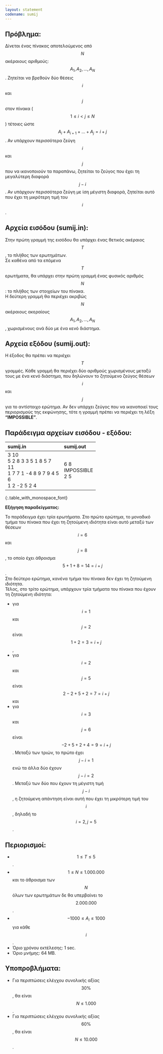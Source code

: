 ```yaml
---
layout: statement
codename: sumij
---
```


## Πρόβλημα:

Δίνεται ένας πίνακας αποτελούμενος από $$N$$ ακέραιους αριθμούς: $$A_1, A_2, \ldots, A_N$$. Ζητείται να βρεθούν δύο
θέσεις $$i$$ και $$j$$ στον πίνακα ($$1 \le i \lt j \le N$$) τέτοιες ώστε $$A_i + A_{i+1} + \ldots + A_j = i + j$$. 
Αν υπάρχουν περισσότερα ζεύγη $$i$$ και $$j$$ που να ικανοποιούν τα παραπάνω, ζητείται το ζεύγος που έχει τη μεγαλύτερη διαφορά $$j − i$$. 
Αν υπάρχουν περισσότερα ζεύγη με ίση μέγιστη διαφορά, ζητείται αυτό που έχει τη μικρότερη τιμή του $$i$$.

## Αρχεία εισόδου (sumij.in):

Στην πρώτη γραμμή της εισόδου θα υπάρχει ένας θετικός ακέραιος $$T$$, το πλήθος των ερωτημάτων.  
Σε καθένα από τα επόμενα $$T$$ ερωτήματα, θα υπάρχει στην πρώτη γραμμή ένας φυσικός αριθμός $$N$$: 
το πλήθος των στοιχείων του πίνακα.  
Η δεύτερη γραμμή θα περιέχει ακριβώς $$N$$ ακέραιους ακεραίους $$Α_1, Α_2, \ldots, A_N$$,
χωρισμένους ανά δύο με ένα κενό διάστημα.

## Αρχεία εξόδου (sumij.out):

Η έξοδος θα πρέπει να περιέχει $$T$$ γραμμές. Κάθε γραμμή θα περιέχει δύο αριθμούς χωρισμένους μεταξύ τους
με ένα κενό διάστημα, που δηλώνουν το ζητούμενο ζεύγος θέσεων $$i$$ και $$j$$ για το αντίστοιχο ερώτημα. Αν δεν
υπάρχει ζεύγος που να ικανοποιεί τους περιορισμούς της εκφώνησης, τότε η γραμμή πρέπει να περιέχει τη
λέξη **“IMPOSSIBLE”**.

## Παράδειγμα αρχείων εισόδου - εξόδου:

| **sumij.in**      | **sumij.out** |
| :--- | :--- |
| 3 10<br>5 2 8 3 3 5 1 8 5 7<br>11<br>1 7 7 1 -4 8 9 7 9 4 5<br>6<br>1 2 -2 5 2 4 | 6 8<br>IMPOSSIBLE<br>2 5 |
{:.table_with_monospace_font}

**Εξήγηση παραδείγματος:** 

Το παράδειγμα έχει τρία ερωτήματα.
Στο πρώτο ερώτημα, το μοναδικό τμήμα του πίνακα που έχει τη ζητούμενη ιδιότητα είναι αυτό μεταξύ των
θέσεων $$i = 6$$ και $$j = 8$$, το οποίο έχει άθροισμα $$5 + 1 + 8 = 14 = i + j$$.  
Στο δεύτερο ερώτημα, κανένα τμήμα
του πίνακα δεν έχει τη ζητούμενη ιδιότητα.  
Τέλος, στο τρίτο ερώτημα, υπάρχουν τρία τμήματα του πίνακα
που έχουν τη ζητούμενη ιδιότητα:

- για $$i = 1$$ και $$j = 2$$ είναι $$1 + 2 = 3 = i + j$$,
- για $$i = 2$$ και $$j = 5$$ είναι $$2 − 2 + 5 + 2 = 7 = i + j$$ και
- για $$i = 3$$ και $$j = 6$$ είναι $$−2 + 5 + 2 + 4 = 9 = i + j$$.
Μεταξύ των τριών, το πρώτο έχει $$j − i = 1$$ ενώ τα άλλα δύο έχουν $$j − i = 2$$. Μεταξύ των δύο που έχουν τη
μέγιστη τιμή $$j − i$$, η ζητούμενη απάντηση είναι αυτή που έχει τη μικρότερη τιμή του $$i$$, δηλαδή το $$i = 2, j = 5$$.

## Περιορισμοί:

- $$1 \le T \le 5$$.
- $$1 \le N \le 1.000.000$$ και το άθροισμα των $$N$$ όλων των ερωτημάτων δε θα υπερβαίνει το $$2.000.000$$.
- $$−1000 \le A_i \le 1000$$ για κάθε $$i$$.
- Όριο χρόνου εκτέλεσης: 1 sec.
- Όριο μνήμης: 64 MB.

## Υποπροβλήματα:

- Για περιπτώσεις ελέγχου συνολικής αξίας $$30\%$$, θα είναι $$N \le 1.000$$.
- Για περιπτώσεις ελέγχου συνολικής αξίας $$60\%$$, θα είναι $$N \le 10.000$$.
